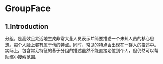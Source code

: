 # GroupFace

## 1.Introduction
分组，是高效且灵活地生成非常大量人员表示并简要描述一个未知人员的核心思想。每个人脸上都有属于他的特点。同时，常见的特点会出现在一群人的描述中。实际上，包含常见特征的基于分组的描述虽然不能直接定位到个人，但仍然可以帮助缩小搜索范围。